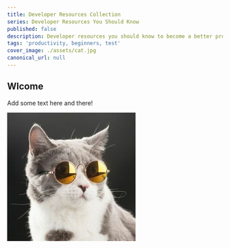 ```yaml
---
title: Developer Resources Collection
series: Developer Resources You Should Know
published: false
description: Developer resources you should know to become a better programmer. You can contribute to this collection by adding your own articles.
tags: 'productivity, beginners, test'
cover_image: ./assets/cat.jpg
canonical_url: null
---
```


## Wlcome

Add some text here and there!

![and some pictures too](./assets/cat.jpg)
